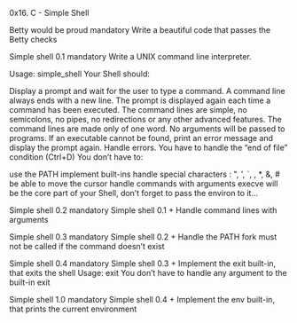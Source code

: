 0x16. C - Simple Shell

Betty would be proud mandatory Write a beautiful code that passes the Betty checks

Simple shell 0.1 mandatory Write a UNIX command line interpreter.

Usage: simple_shell Your Shell should:

Display a prompt and wait for the user to type a command. A command line always ends with a new line. The prompt is displayed again each time a command has been executed. The command lines are simple, no semicolons, no pipes, no redirections or any other advanced features. The command lines are made only of one word. No arguments will be passed to programs. If an executable cannot be found, print an error message and display the prompt again. Handle errors. You have to handle the “end of file” condition (Ctrl+D) You don’t have to:

use the PATH implement built-ins handle special characters : ", ', `, , *, &, # be able to move the cursor handle commands with arguments execve will be the core part of your Shell, don’t forget to pass the environ to it…

Simple shell 0.2 mandatory Simple shell 0.1 +
Handle command lines with arguments

Simple shell 0.3 mandatory Simple shell 0.2 +
Handle the PATH fork must not be called if the command doesn’t exist

Simple shell 0.4 mandatory Simple shell 0.3 +
Implement the exit built-in, that exits the shell Usage: exit You don’t have to handle any argument to the built-in exit

Simple shell 1.0 mandatory Simple shell 0.4 +
Implement the env built-in, that prints the current environment
